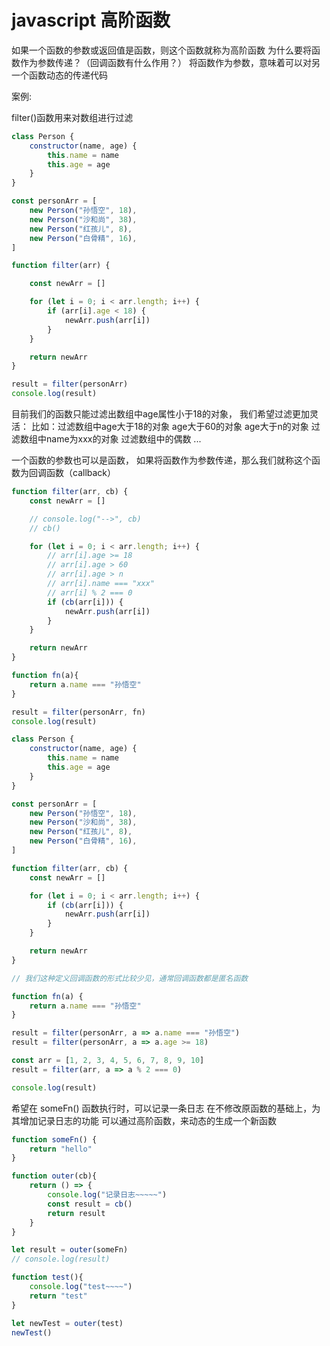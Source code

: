 # javascript 高阶函数

如果一个函数的参数或返回值是函数，则这个函数就称为高阶函数
为什么要将函数作为参数传递？（回调函数有什么作用？）
将函数作为参数，意味着可以对另一个函数动态的传递代码



案例:

filter()函数用来对数组进行过滤

```javascript
class Person {
    constructor(name, age) {
        this.name = name
        this.age = age
    }
}

const personArr = [
    new Person("孙悟空", 18),
    new Person("沙和尚", 38),
    new Person("红孩儿", 8),
    new Person("白骨精", 16),
]

function filter(arr) {

    const newArr = []

    for (let i = 0; i < arr.length; i++) {
        if (arr[i].age < 18) {
            newArr.push(arr[i])
        }
    }

    return newArr
}

result = filter(personArr)
console.log(result)
```

目前我们的函数只能过滤出数组中age属性小于18的对象，
我们希望过滤更加灵活：
比如：过滤数组中age大于18的对象
age大于60的对象
age大于n的对象
过滤数组中name为xxx的对象
过滤数组中的偶数
...

一个函数的参数也可以是函数，
如果将函数作为参数传递，那么我们就称这个函数为回调函数（callback）

```javascript
function filter(arr, cb) {
    const newArr = []

    // console.log("-->", cb)
    // cb()

    for (let i = 0; i < arr.length; i++) {
        // arr[i].age >= 18
        // arr[i].age > 60
        // arr[i].age > n
        // arr[i].name === "xxx"
        // arr[i] % 2 === 0
        if (cb(arr[i])) {
            newArr.push(arr[i])
        }
    }

    return newArr
}

function fn(a){
    return a.name === "孙悟空"
}

result = filter(personArr, fn)
console.log(result)
```





```javascript
class Person {
    constructor(name, age) {
        this.name = name
        this.age = age
    }
}

const personArr = [
    new Person("孙悟空", 18),
    new Person("沙和尚", 38),
    new Person("红孩儿", 8),
    new Person("白骨精", 16),
]

function filter(arr, cb) {
    const newArr = []

    for (let i = 0; i < arr.length; i++) {
        if (cb(arr[i])) {
            newArr.push(arr[i])
        }
    }

    return newArr
}

// 我们这种定义回调函数的形式比较少见，通常回调函数都是匿名函数

function fn(a) {
    return a.name === "孙悟空"
}

result = filter(personArr, a => a.name === "孙悟空")
result = filter(personArr, a => a.age >= 18)

const arr = [1, 2, 3, 4, 5, 6, 7, 8, 9, 10]
result = filter(arr, a => a % 2 === 0)

console.log(result)
```



希望在 someFn() 函数执行时，可以记录一条日志
在不修改原函数的基础上，为其增加记录日志的功能
可以通过高阶函数，来动态的生成一个新函数

```javascript
function someFn() {
    return "hello"
}

function outer(cb){
    return () => {
        console.log("记录日志~~~~~")
        const result = cb()
        return result
    }
}

let result = outer(someFn)
// console.log(result)

function test(){
    console.log("test~~~~")
    return "test"
}

let newTest = outer(test)
newTest()
```



